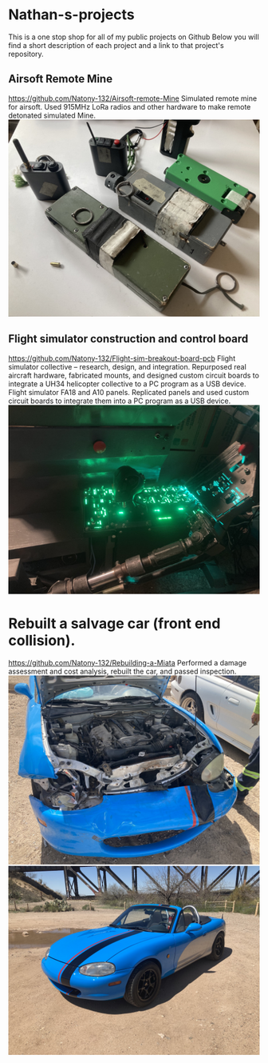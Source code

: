 # Nathan-s-projects
This is a one stop shop for all of my public projects on Github
Below you will find a short description of each project and a link to that project's repository.

## Airsoft Remote Mine 
https://github.com/Natony-132/Airsoft-remote-Mine
Simulated remote mine for airsoft. Used 915MHz LoRa radios and other hardware to make remote detonated simulated Mine.
![Airsoft mine demo image](/Images/ARE%202.jpg)

## Flight simulator construction and control board
https://github.com/Natony-132/Flight-sim-breakout-board-pcb
Flight simulator collective – research, design, and integration. Repurposed real aircraft hardware, fabricated mounts, and designed custom circuit boards to integrate a UH34 helicopter collective to a PC program as a USB device. 
Flight simulator FA18 and A10 panels. Replicated panels and used custom circuit boards to integrate them into a PC program as a USB device.
![flight sim demo image](/Images/flight%20sim%20lights%20on.jpg)

# Rebuilt a salvage car (front end collision). 
https://github.com/Natony-132/Rebuilding-a-Miata
Performed a damage assessment and cost analysis, rebuilt the car, and passed inspection. 
![crunch](/Images/Yard%201.jpg)
![like new](/Images/Done.jpg)